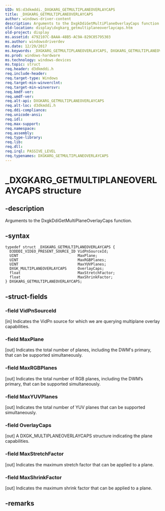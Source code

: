 ```yaml
---
UID: NS:d3dkmddi._DXGKARG_GETMULTIPLANEOVERLAYCAPS
title: _DXGKARG_GETMULTIPLANEOVERLAYCAPS
author: windows-driver-content
description: Arguments to the DxgkDdiGetMultiPlaneOverlayCaps function.
old-location: display\dxgkarg_getmultiplaneoverlaycaps.htm
old-project: display
ms.assetid: 4792107C-BAAA-48B5-AC9A-829C05795303
ms.author: windowsdriverdev
ms.date: 12/29/2017
ms.keywords: _DXGKARG_GETMULTIPLANEOVERLAYCAPS, DXGKARG_GETMULTIPLANEOVERLAYCAPS, *IN_OUT_PDXGKARG_GETMULTIPLANEOVERLAYCAPS
ms.prod: windows-hardware
ms.technology: windows-devices
ms.topic: struct
req.header: d3dkmddi.h
req.include-header: 
req.target-type: Windows
req.target-min-winverclnt: 
req.target-min-winversvr: 
req.kmdf-ver: 
req.umdf-ver: 
req.alt-api: DXGKARG_GETMULTIPLANEOVERLAYCAPS
req.alt-loc: d3dkmddi.h
req.ddi-compliance: 
req.unicode-ansi: 
req.idl: 
req.max-support: 
req.namespace: 
req.assembly: 
req.type-library: 
req.lib: 
req.dll: 
req.irql: PASSIVE_LEVEL
req.typenames: DXGKARG_GETMULTIPLANEOVERLAYCAPS
---
```


# _DXGKARG_GETMULTIPLANEOVERLAYCAPS structure



## -description
Arguments to the DxgkDdiGetMultiPlaneOverlayCaps function.



## -syntax

````
typedef struct _DXGKARG_GETMULTIPLANEOVERLAYCAPS {
  D3DDDI_VIDEO_PRESENT_SOURCE_ID VidPnSourceId;
  UINT                           MaxPlane;
  UINT                           MaxRGBPlanes;
  UINT                           MaxYUVPlanes;
  DXGK_MULTIPLANEOVERLAYCAPS     OverlayCaps;
  float                          MaxStretchFactor;
  float                          MaxShrinkFactor;
} DXGKARG_GETMULTIPLANEOVERLAYCAPS;
````


## -struct-fields

### -field VidPnSourceId

[in] Indicates the VidPn source for which we are querying multiplane overlay capabilities.


### -field MaxPlane

[out] Indicates the total number of planes, including the DWM's primary, that can be supported simultaneously.


### -field MaxRGBPlanes

[out] Indicates the total number of RGB planes, including the DWM’s primary, that can be supported simultaneously.


### -field MaxYUVPlanes

[out] Indicates the total number of YUV planes that can be supported simultaneously.


### -field OverlayCaps

[out] A DXGK_MULTIPLANEOVERLAYCAPS structure indicating the plane capabilities.


### -field MaxStretchFactor

[out] Indicates the maximum stretch factor that can be applied to a plane.


### -field MaxShrinkFactor

[out] Indicates the maximum shrink factor that can be applied to a plane.


## -remarks

